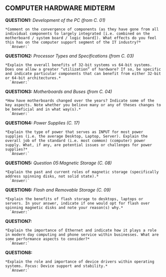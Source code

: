 ## COMPUTER HARDWARE MIDTERM

  __QUESTION1:__ *Development of the PC (from C. 01)*

    *Comment on the convergence of components (as they have gone from all individual components to largely integrated [i.e. combined on the motherboard / system board / logic board]). What effects do you feel this has on the computer support segment of the IT industry?*
      `Answer:`

  __QUESTION2:__ *Processor Types and Specifications (from C. 03)*

    *Explain the overall benefits of 32-bit systems vs 64-bit systems. Does one allow a greater “utilization” of hardware? If so, be specific and indicate particular components that can benefit from either 32-bit or 64-bit architectures.*
      `Answer:`

  __QUESTION3:__ *Motherboards and Buses (from C. 04)*

    *How have motherboards changed over the years? Indicate some of the key aspects. Note whether you believe many or any of theses changes to be beneficial and in what way(s).*
      `Answer:`

  __QUESTION4:__ *Power Supplies (C. 17)*

    *Explain the type of power that serves as INPUT for most power supplies (i.e. the average Desktop, Laptop, Server). Explain the overall job of the standard (i.e. most common) (computer) power supply. What, if any, are potential issues or challenges for power supplies?*
      `Answer:`

  __QUESTION5:__ *Question 05:Magnetic Storage (C. 08)*

    *Explain the past and current roles of magnetic storage (specifically address spinning disks, not solid state).*
      `Answer:`

  __QUESTION6:__ *Flash and Removable Storage (C. 09)*

    *Explain the benefits of flash storage to desktops, laptops or servers. In your answer, indicate if one would opt for flash over spinning magnetic disks and note your reason(s) why.*
      `Answer:`

  __QUESTION7:__

    *Explain the importance of Ethernet and indicate how it plays a role in modern day computing and phone service within businesses. What are some performance aspects to consider?*
      `Answer:`

  __QUESTION8:__

    *Explain the role and importance of device drivers within operating systems. Focus: Device support and stability.*
      `Answer:`
